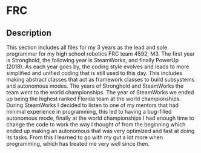 # FRC

## Description
This section includes all files for my 3 years as the lead and sole programmer for my high school robotics FRC team 4592, M3. The first year is Stronghold, the following year is SteamWorks, and finally PowerUp (2018). As each year goes by, the coding style evolves and leads to more simplified and unified coding that is still used to this day. This includes making abstract classes that act as framework classes to build subsystems and autonomous modes. The years of Stronghold and SteamWorks the team went to the world championships. The year of SteamWorks we ended up being the highest ranked Florida team at the world championships. During SteamWorks I decided to listen to one of my mentors that had minimal experience in programming, this led to having a bug-filled autonomous mode, finally at the world championships I had enough time to change the code to work the way I thought of from the beginning which ended up making an autonomous that was very optimized and fast at doing its tasks. From this I learned to go with my gut a lot more when programming, which has treated me very well since then.
